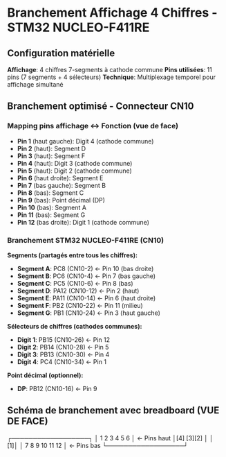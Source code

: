 # Branchement Affichage 4 Chiffres - STM32 NUCLEO-F411RE

## Configuration matérielle

**Affichage**: 4 chiffres 7-segments à cathode commune
**Pins utilisées**: 11 pins (7 segments + 4 sélecteurs)
**Technique**: Multiplexage temporel pour affichage simultané

## Branchement optimisé - Connecteur CN10

### Mapping pins affichage ↔ Fonction (vue de face)
- **Pin 1** (haut gauche): Digit 4 (cathode commune)
- **Pin 2** (haut): Segment D  
- **Pin 3** (haut): Segment F
- **Pin 4** (haut): Digit 3 (cathode commune)
- **Pin 5** (haut): Digit 2 (cathode commune)
- **Pin 6** (haut droite): Segment E
- **Pin 7** (bas gauche): Segment B
- **Pin 8** (bas): Segment C
- **Pin 9** (bas): Point décimal (DP)
- **Pin 10** (bas): Segment A
- **Pin 11** (bas): Segment G
- **Pin 12** (bas droite): Digit 1 (cathode commune)

### Branchement STM32 NUCLEO-F411RE (CN10)
**Segments (partagés entre tous les chiffres):**
- **Segment A**: PC8 (CN10-2) ← Pin 10 (bas droite)
- **Segment B**: PC6 (CN10-4) ← Pin 7 (bas gauche)
- **Segment C**: PC5 (CN10-6) ← Pin 8 (bas)
- **Segment D**: PA12 (CN10-12) ← Pin 2 (haut)
- **Segment E**: PA11 (CN10-14) ← Pin 6 (haut droite)
- **Segment F**: PB2 (CN10-22) ← Pin 11 (milieu)
- **Segment G**: PB1 (CN10-24) ← Pin 3 (haut gauche)

**Sélecteurs de chiffres (cathodes communes):**
- **Digit 1**: PB15 (CN10-26) ← Pin 12
- **Digit 2**: PB14 (CN10-28) ← Pin 5
- **Digit 3**: PB13 (CN10-30) ← Pin 4
- **Digit 4**: PC4 (CN10-34) ← Pin 1

**Point décimal (optionnel):**
- **DP**: PB12 (CN10-16) ← Pin 9

## Schéma de branchement avec breadboard (VUE DE FACE)                                                      
┌──────────────────┐
│ 1  2  3  4  5  6 │ ← Pins haut
│[4]      [3][2]   │
│               [1]│
│ 7  8  9 10 11 12 │ ← Pins bas
└──────────────────┘